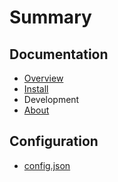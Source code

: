 # Summary

## Documentation

* [Overview](overview.md)
* [Install](install.md)
* Development
* [About](README.md)

## Configuration

* [config.json](methods.md)

